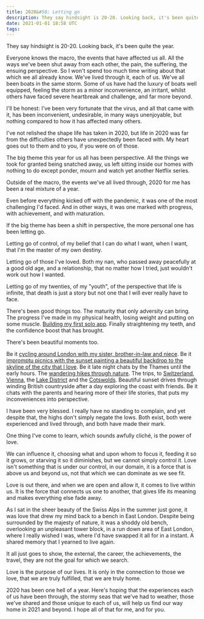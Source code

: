 ```yaml
---
title: 2020&#58; Letting go
description: They say hindsight is 20-20. Looking back, it's been quite the year.
date: 2021-01-01 18:58 UTC
tags:
---
```


They say hindsight is 20-20. Looking back, it's been quite the year.

Everyone knows the macro, the events that have affected us all. All the ways we've been shut away from each other, the pain, the suffering, the ensuing perspective. So I won't spend too much time writing about that which we all already know. We've lived through it, each of us. We've all been boats in the same storm. Some of us have had the luxury of boats well equipped, feeling the storm as a minor inconvenience, an irritant, whilst others have faced severe heartbreak and challenge, and far more beyond.

I'll be honest: I've been very fortunate that the virus, and all that came with it, has been inconvenient, undesirable, in many ways unenjoyable, but nothing compared to how it has affected many others.

I've not relished the shape life has taken in 2020, but life in 2020 was far from the difficulties others have unexpectedly been faced with. My heart goes out to them and to you, if you were on of those.

The big theme this year for us all has been perspective. All the things we took for granted being snatched away, us left sitting inside our homes with nothing to do except ponder, mourn and watch yet another Netflix series.

Outside of the macro, the events we've all lived through, 2020 for me has been a real mixture of a year.

Even before everything kicked off with the pandemic, it was one of the most challenging I'd faced. And in other ways, it was one marked with progress, with achievement, and with maturation.

If the big theme has been a shift in perspective, the more personal one has been letting go.

Letting go of control, of my belief that I can do what I want, when I want, that I'm the master of my own destiny.

Letting go of those I've loved. Both my nan, who passed away peacefully at a good old age, and a relationship, that no matter how I tried, just wouldn't work out how I wanted.

Letting go of my twenties, of my "youth", of the perspective that life is infinite, that death is just a story but not one that I will ever really have to face.

There's been good things too. The maturity that only adversity can bring. The progress I've made in my physical health, losing weight and putting on some muscle. [Building my first solo app](https://yaha.fyi/). Finally straightening my teeth, and the confidence boost that has brought.

There's been beautiful moments too.

Be it [cycling around London with my sister, brother-in-law and niece](https://www.instagram.com/p/CEhtOnWHiYI/). Be it [impromptu picnics with the sunset painting a beautiful backdrop to the skyline of the city that I love](https://www.instagram.com/p/CDBSxP6nRZj/). Be it late night chats by the Thames until the early hours. The [wandering hikes through nature](https://www.instagram.com/p/B9wiWhfnAhw/). The trips, to [Switzerland](https://www.instagram.com/p/CDHi4SeHQ3t/), [Vienna](https://www.instagram.com/p/B9YtUU9HEjC/), the [Lake District](https://www.instagram.com/p/B9rh_YYHVco/) and the [Cotswolds](https://www.instagram.com/p/CFzMretHDmr/). Beautiful sunset drives through winding British countryside after a day exploring the coast with friends. Be it chats with the parents and hearing more of their life stories, that puts my inconveniences into perspective.

I have been very blessed. I really have no standing to complain, and yet despite that, the highs don't simply negate the lows. Both exist, both were experienced and lived through, and both have made their mark.

One thing I've come to learn, which sounds awfully cliché, is the power of love.

We can influence it, choosing what and upon whom to focus it, feeding it so it grows, or starving it so it diminishes, but we cannot simply control it. Love isn't something that is under our control, in our domain, it is a force that is above us and beyond us, not that which we can dominate as we see fit.

Love is out there, and when we are open and allow it, it comes to live within us. It is the force that connects us one to another, that gives life its meaning and makes everything else fade away.

As I sat in the sheer beauty of the Swiss Alps in the summer just gone, it was love that drew my mind back to a bench in East London. Despite being surrounded by the majesty of nature, it was a shoddy old bench, overlooking an unpleasant tower block, in a run down area of East London, where I really wished I was, where I'd have swapped it all for in a instant. A shared memory that I yearned to live again.

It all just goes to show, the external, the career, the achievements, the travel, they are not the goal for which we search.

Love is the purpose of our lives. It is only in the connection to those we love, that we are truly fulfilled, that we are truly home.

2020 has been one hell of a year. Here's hoping that the experiences each of us have been through, the stormy seas that we've had to weather, those we've shared and those unique to each of us, will help us find our way home in 2021 and beyond. I hope all of that for me, and for you.
